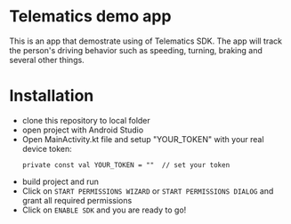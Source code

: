 # Telematics demo app

This is an app that demostrate using of Telematics SDK. The app will track the person's driving behavior such as speeding, turning, braking and several other things.

# Installation
  - clone this repository to local folder
  - open project with Android Studio
  - Open MainActivity.kt file and setup "YOUR_TOKEN" with your real device token:
    ```
    private const val YOUR_TOKEN = ""  // set your token
    ```   
  - build project and run
  - Click on `START PERMISSIONS WIZARD` or `START PERMISSIONS DIALOG` and grant all required permissions
  - Click on `ENABLE SDK` and you are ready to go!